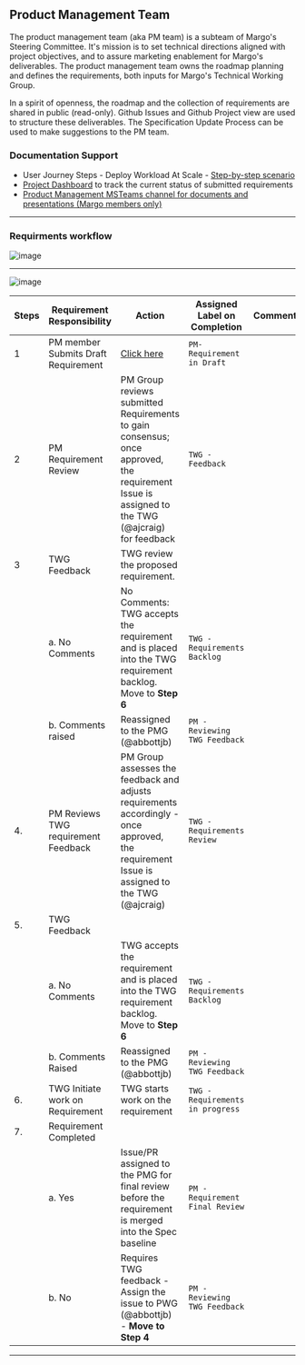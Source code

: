 ## Product Management Team
The product management team (aka PM team)  is a subteam of Margo's Steering Committee.
It's mission is to set technical directions aligned with project objectives, and to assure marketing enablement for Margo's deliverables.
The product management team owns the roadmap planning and defines the requirements, both inputs for Margo's Technical Working Group.

In a spirit of openness, the roadmap and the collection of requirements are shared in public (read-only). Github Issues and Github Project view are used to structure these deliverables.
The Specification Update Process can be used to make suggestions to the PM team. 


### Documentation Support
- User Journey Steps - Deploy Workload At Scale - [Step-by-step scenario](https://github.com/margo/product_management/blob/main/UserJourneySteps-DeployWorkloadAtScale.md)
- [Project Dashboard](https://github.com/orgs/margo/projects/13) to track the current status of submitted requirements
- [Product Management MSTeams channel for documents and presentations (Margo members only)](https://teams.microsoft.com/l/channel/19%3A7970d4523d194838bcb8b29e45df02bd%40thread.tacv2/Product%20Management?groupId=c2e91119-2dca-467c-a982-a9e732dd6d9a&tenantId=2c3f4c59-fa82-47a7-a9a5-7c0ec5558786)

***
### Requirments workflow
![image](https://github.com/user-attachments/assets/5fbcb45e-8932-4cad-8e53-7ca02a400663)

***
![image](https://github.com/user-attachments/assets/0d59b491-1c2c-4efe-82f9-a6dd99b6ed81)


| Steps |     Requirement Responsibility  | Action                                                                                                            | Assigned Label on Completion   | Comments |
|-------|-------------------------------------|------------------------------------------------------------------------------------------------------------------------------------------------|--------------------------------|----------|
| 1     | PM member Submits Draft Requirement            | [Click here](https://github.com/margo/product_management/issues/new?template=requirements.yaml)                           | ```PM-Requirement in Draft```        |          |
| 2     | PM Requirement Review               | PM Group reviews submitted Requirements to gain consensus; once approved, the requirement Issue is assigned to the TWG (@ajcraig) for feedback | ```TWG - Feedback```                 |          |
| 3     | TWG Feedback                        | TWG review the proposed requirement.                                                                                                           |                                |          |
|       | a. No Comments                      |  No Comments: TWG accepts the requirement and is placed into the TWG requirement backlog. Move to **Step 6**                                   | ```TWG - Requirements Backlog```     |          |
|       | b. Comments raised                  | Reassigned to the PMG (@abbottjb)                                                                                                              | ```PM - Reviewing TWG Feedback```    |          |
| 4.    | PM Reviews TWG requirement Feedback | PM Group assesses the feedback and adjusts requirements accordingly - once approved, the requirement Issue is assigned to the TWG (@ajcraig)   | ```TWG - Requirements Review```      |          |
| 5.    | TWG Feedback                        |                                                                                                                                                |                                |          |
|       | a. No Comments                      | TWG accepts the requirement and is placed into the TWG requirement backlog. Move to **Step 6**                                                 | ```TWG - Requirements Backlog```     |          |
|       | b. Comments Raised                  | Reassigned to the PMG (@abbottjb)                                                                                                              | ```PM - Reviewing TWG Feedback```    |          |
| 6.    | TWG Initiate work on Requirement    | TWG starts work on the requirement                                                                                                             | ```TWG - Requirements in progress``` |          |
| 7.    | Requirement Completed               |                                                                                                                                                |                                |          |
|       | a. Yes                                 | Issue/PR assigned to the PMG for final review before the requirement is merged into the Spec baseline                                       | ```PM - Requirement Final Review```  |          |
|       | b. No                                  | Requires TWG feedback - Assign the issue to PWG (@abbottjb) - **Move to Step 4**                                                            | ```PM - Reviewing TWG Feedback```    |          |

***
